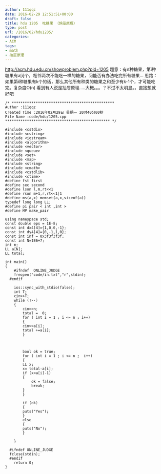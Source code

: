 ```yaml
---
author: 111qqz
date: 2016-02-29 12:51:51+00:00
draft: false
title: hdu 1205  吃糖果 （鸽笼原理）
type: post
url: /2016/02/hdu1205/
categories:
- ACM
tags:
- math
- 抽屉原理
---
```


http://acm.hdu.edu.cn/showproblem.php?pid=1205
题意：有n种糖果，第i种糖果有a[i]个，相邻两次不能吃一样的糖果，问能否有办法吃完所有糖果...
思路：如果第i种糖果有k个的话，那么其他所有种类的糖果之和至少有k-1个，才可能吃完。复杂度O(n)
看到有人说是抽屉原理.....大概。。。？不过不太明显。。直接想就好吧

 

    
    /* ***********************************************
    Author :111qqz
    Created Time :2016年02月29日 星期一 20时40分00秒
    File Name :code/hdu/1205.cpp
    ************************************************ */
    
    #include <cstdio>
    #include <cstring>
    #include <iostream>
    #include <algorithm>
    #include <vector>
    #include <queue>
    #include <set>
    #include <map>
    #include <string>
    #include <cmath>
    #include <cstdlib>
    #include <ctime>
    #define fst first
    #define sec second
    #define lson l,m,rt<<1
    #define rson m+1,r,rt<<1|1
    #define ms(a,x) memset(a,x,sizeof(a))
    typedef long long LL;
    #define pi pair < int ,int >
    #define MP make_pair
    
    using namespace std;
    const double eps = 1E-8;
    const int dx4[4]={1,0,0,-1};
    const int dy4[4]={0,-1,1,0};
    const int inf = 0x3f3f3f3f;
    const int N=1E6+7;
    int n;
    LL a[N];
    LL total;
    
    int main()
    {
    	#ifndef  ONLINE_JUDGE 
    	freopen("code/in.txt","r",stdin);
      #endif
    
    	ios::sync_with_stdio(false);
    	int T;
    	cin>>T;
    	while (T--)
    	{
    	    cin>>n;
    	    total =  0;
    	    for ( int i = 1 ; i <= n ; i++)
    	    {
    		cin>>a[i];
    		total +=a[i];
    	    }
    
    
    
    	    bool ok = true;
    	    for ( int i = 1 ; i <= n ;  i++)
    	    {
    		LL x;
    		x= total-a[i];
    		if (x<a[i]-1)
    		{
    		    ok = false;
    		    break;
    		}
    	    }
    
    	    if (ok)
    	    {
    		puts("Yes");
    	    }
    	    else
    	    {
    		puts("No");
    	    }
    
    	}
    
      #ifndef ONLINE_JUDGE  
      fclose(stdin);
      #endif
        return 0;
    }
    



